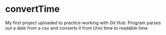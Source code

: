 # convertTime
My first project uploaded to practice working with Git Hub. Program parses out a date from a csv and converts it from Unix time to readable time. 
